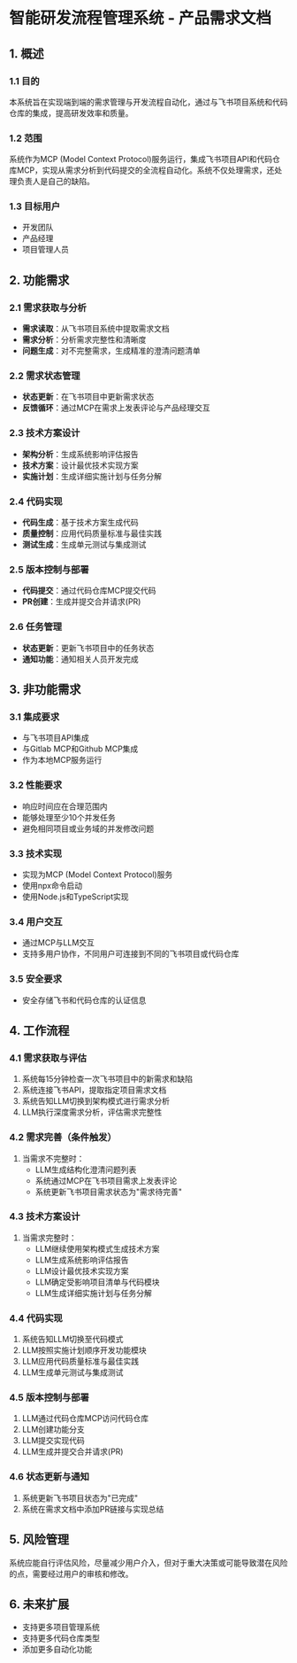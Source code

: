 # 智能研发流程管理系统 - 产品需求文档

## 1. 概述

### 1.1 目的

本系统旨在实现端到端的需求管理与开发流程自动化，通过与飞书项目系统和代码仓库的集成，提高研发效率和质量。

### 1.2 范围

系统作为MCP (Model Context Protocol)服务运行，集成飞书项目API和代码仓库MCP，实现从需求分析到代码提交的全流程自动化。系统不仅处理需求，还处理负责人是自己的缺陷。

### 1.3 目标用户

- 开发团队
- 产品经理
- 项目管理人员

## 2. 功能需求

### 2.1 需求获取与分析

- **需求读取**：从飞书项目系统中提取需求文档
- **需求分析**：分析需求完整性和清晰度
- **问题生成**：对不完整需求，生成精准的澄清问题清单

### 2.2 需求状态管理

- **状态更新**：在飞书项目中更新需求状态
- **反馈循环**：通过MCP在需求上发表评论与产品经理交互

### 2.3 技术方案设计

- **架构分析**：生成系统影响评估报告
- **技术方案**：设计最优技术实现方案
- **实施计划**：生成详细实施计划与任务分解

### 2.4 代码实现

- **代码生成**：基于技术方案生成代码
- **质量控制**：应用代码质量标准与最佳实践
- **测试生成**：生成单元测试与集成测试

### 2.5 版本控制与部署

- **代码提交**：通过代码仓库MCP提交代码
- **PR创建**：生成并提交合并请求(PR)

### 2.6 任务管理

- **状态更新**：更新飞书项目中的任务状态
- **通知功能**：通知相关人员开发完成

## 3. 非功能需求

### 3.1 集成要求

- 与飞书项目API集成
- 与Gitlab MCP和Github MCP集成
- 作为本地MCP服务运行

### 3.2 性能要求

- 响应时间应在合理范围内
- 能够处理至少10个并发任务
- 避免相同项目或业务域的并发修改问题

### 3.3 技术实现

- 实现为MCP (Model Context Protocol)服务
- 使用npx命令启动
- 使用Node.js和TypeScript实现

### 3.4 用户交互

- 通过MCP与LLM交互
- 支持多用户协作，不同用户可连接到不同的飞书项目或代码仓库

### 3.5 安全要求

- 安全存储飞书和代码仓库的认证信息

## 4. 工作流程

### 4.1 需求获取与评估

1. 系统每15分钟检查一次飞书项目中的新需求和缺陷
2. 系统连接飞书API，提取指定项目需求文档
3. 系统告知LLM切换到架构模式进行需求分析
4. LLM执行深度需求分析，评估需求完整性

### 4.2 需求完善（条件触发）

1. 当需求不完整时：
   - LLM生成结构化澄清问题列表
   - 系统通过MCP在飞书项目需求上发表评论
   - 系统更新飞书项目需求状态为"需求待完善"

### 4.3 技术方案设计

1. 当需求完整时：
   - LLM继续使用架构模式生成技术方案
   - LLM生成系统影响评估报告
   - LLM设计最优技术实现方案
   - LLM确定受影响项目清单与代码模块
   - LLM生成详细实施计划与任务分解

### 4.4 代码实现

1. 系统告知LLM切换至代码模式
2. LLM按照实施计划顺序开发功能模块
3. LLM应用代码质量标准与最佳实践
4. LLM生成单元测试与集成测试

### 4.5 版本控制与部署

1. LLM通过代码仓库MCP访问代码仓库
2. LLM创建功能分支
3. LLM提交实现代码
4. LLM生成并提交合并请求(PR)

### 4.6 状态更新与通知

1. 系统更新飞书项目状态为"已完成"
2. 系统在需求文档中添加PR链接与实现总结

## 5. 风险管理

系统应能自行评估风险，尽量减少用户介入，但对于重大决策或可能导致潜在风险的点，需要经过用户的审核和修改。

## 6. 未来扩展

- 支持更多项目管理系统
- 支持更多代码仓库类型
- 添加更多自动化功能
